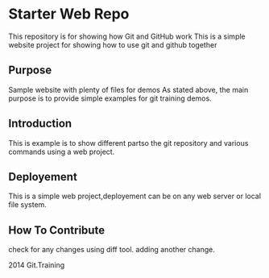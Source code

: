 # Starter Web Repo

This repository is for showing how Git and GitHub work
This is a simple website project for showing how to use git and github together

## Purpose

Sample website with plenty of files for demos
As stated above, the main purpose is to provide simple examples for git training demos.

## Introduction

This is example is to show different partso the git repository and various commands using a web project.

## Deployement

This is a simple web project,deployement can be on any web server or local file system.

## How To Contribute

check for any changes using diff tool.
adding another change.

2014 Git.Training